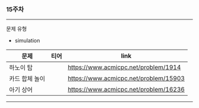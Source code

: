 ### 15주차
---
문제 유형
- simulation

| <center>문제</center> | <center>티어</center>                                                       | <center>link</center>                |
| --------------------- | --------------------------------------------------------------------------- | ------------------------------------ |
| 하노이 탑        | <img src="https://d2gd6pc034wcta.cloudfront.net/tier/9.svg" width="16px;">  | https://www.acmicpc.net/problem/1914 |
| 카드 합체 놀이      | <img src="https://d2gd6pc034wcta.cloudfront.net/tier/9.svg" width="16px;"> | https://www.acmicpc.net/problem/15903 |
| 아기 상어   | <img src="https://d2gd6pc034wcta.cloudfront.net/tier/12.svg" width="16px;"> | https://www.acmicpc.net/problem/16236 |
---